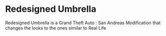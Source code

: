 # Redesigned Umbrella
Redesigned Umbrella is a Grand Theft Auto : San Andreas Modification that changes the looks to the ones similar to Real Life
